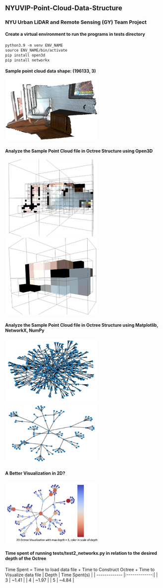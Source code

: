 ## NYUVIP-Point-Cloud-Data-Structure
### NYU Urban LiDAR and Remote Sensing (GY) Team Project

#### Create a virtual environment to run the programs in tests directory
```
python3.9 -m venv ENV_NAME
source ENV_NAME/bin/activate
pip install open3d
pip install networkx
```

#### Sample point cloud data shape: (196133, 3)
<img src="images/sample_original.png" alt="The Original Sample File" width="300" height="200">

#### Analyze the Sample Point Cloud file in Octree Structure using Open3D
<img src="images/sample_3d_octree_depth=5.png" alt="3D Visualization of Octree with max depth = 5" width="300" height="250">
<img src="images/sample_3d_octree_depth=3.png" alt="3D Visualization of Octree with max depth = 3" width="300" height="250">

#### Analyze the Sample Point Cloud file in Octree Structure using Matplotlib, NetworkX, NumPy
<img src="images/sample_2d_octree_depth=5.png" alt="2D Visualization of Octree with max depth = 5" width="300" height="200">
<img src="images/sample_2d_octree_depth=3.png" alt="2D Visualization of Octree with max depth = 3" width="300" height="200">

#### A Better Visualization in 2D?
<img src="images/sample_2d_octree_depth=3_.png" alt="A Better 2D Visualization of Octree with max depth = 3" width="300" height="200">

#### Time spent of running tests/test2_networkx.py in relation to the desired depth of the Octree
Time Spent = Time to load data file + Time to Construct Octree + Time to Visualize data file
| Depth         | Time Spent(s) |
| ------------- |:-------------:|
| 3             | ~1.41         |
| 4             | ~1.97         |
| 5             | ~4.84         |